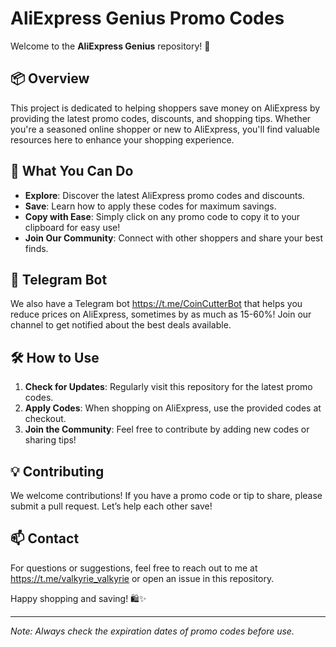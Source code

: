 # AliExpress Genius Promo Codes

Welcome to the **AliExpress Genius** repository! 🎉

## 📦 Overview
This project is dedicated to helping shoppers save money on AliExpress by providing the latest promo codes, discounts, and shopping tips. Whether you're a seasoned online shopper or new to AliExpress, you'll find valuable resources here to enhance your shopping experience.

## 🚀 What You Can Do
- **Explore**: Discover the latest AliExpress promo codes and discounts.
- **Save**: Learn how to apply these codes for maximum savings.
- **Copy with Ease**: Simply click on any promo code to copy it to your clipboard for easy use!
- **Join Our Community**: Connect with other shoppers and share your best finds.

## 🤖 Telegram Bot
We also have a Telegram bot https://t.me/CoinCutterBot that helps you reduce prices on AliExpress, sometimes by as much as 15-60%! Join our channel to get notified about the best deals available.

## 🛠️ How to Use
1. **Check for Updates**: Regularly visit this repository for the latest promo codes.
2. **Apply Codes**: When shopping on AliExpress, use the provided codes at checkout.
3. **Join the Community**: Feel free to contribute by adding new codes or sharing tips!

## 💡 Contributing
We welcome contributions! If you have a promo code or tip to share, please submit a pull request. Let’s help each other save!

## 📫 Contact
For questions or suggestions, feel free to reach out to me at https://t.me/valkyrie_valkyrie or open an issue in this repository.

Happy shopping and saving! 🛍️✨

---

*Note: Always check the expiration dates of promo codes before use.*
